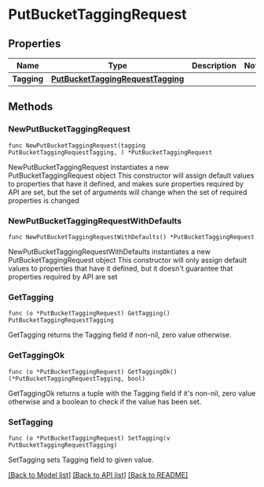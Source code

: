 # PutBucketTaggingRequest

## Properties

Name | Type | Description | Notes
------------ | ------------- | ------------- | -------------
**Tagging** | [**PutBucketTaggingRequestTagging**](PutBucketTaggingRequestTagging.md) |  | 

## Methods

### NewPutBucketTaggingRequest

`func NewPutBucketTaggingRequest(tagging PutBucketTaggingRequestTagging, ) *PutBucketTaggingRequest`

NewPutBucketTaggingRequest instantiates a new PutBucketTaggingRequest object
This constructor will assign default values to properties that have it defined,
and makes sure properties required by API are set, but the set of arguments
will change when the set of required properties is changed

### NewPutBucketTaggingRequestWithDefaults

`func NewPutBucketTaggingRequestWithDefaults() *PutBucketTaggingRequest`

NewPutBucketTaggingRequestWithDefaults instantiates a new PutBucketTaggingRequest object
This constructor will only assign default values to properties that have it defined,
but it doesn't guarantee that properties required by API are set

### GetTagging

`func (o *PutBucketTaggingRequest) GetTagging() PutBucketTaggingRequestTagging`

GetTagging returns the Tagging field if non-nil, zero value otherwise.

### GetTaggingOk

`func (o *PutBucketTaggingRequest) GetTaggingOk() (*PutBucketTaggingRequestTagging, bool)`

GetTaggingOk returns a tuple with the Tagging field if it's non-nil, zero value otherwise
and a boolean to check if the value has been set.

### SetTagging

`func (o *PutBucketTaggingRequest) SetTagging(v PutBucketTaggingRequestTagging)`

SetTagging sets Tagging field to given value.



[[Back to Model list]](../README.md#documentation-for-models) [[Back to API list]](../README.md#documentation-for-api-endpoints) [[Back to README]](../README.md)


